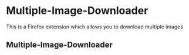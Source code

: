 # Multiple-Image-Downloader

This is a Firefox extension which allows you to download multiple images

## Multiple-Image-Downloader
